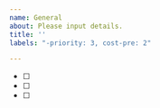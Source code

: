```yaml
---
name: General
about: Please input details.
title: ''
labels: "-priority: 3, cost-pre: 2"

---
```


- [ ] 
- [ ] 
- [ ] 
